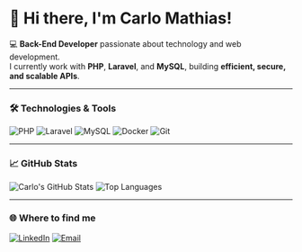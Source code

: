 # 👋 Hi there, I'm Carlo Mathias!

💻 **Back-End Developer** passionate about technology and web development.  
I currently work with **PHP**, **Laravel**, and **MySQL**, building **efficient, secure, and scalable APIs**.

---

### 🛠️ Technologies & Tools
![PHP](https://img.shields.io/badge/PHP-777BB4?style=for-the-badge&logo=php&logoColor=white)
![Laravel](https://img.shields.io/badge/Laravel-FF2D20?style=for-the-badge&logo=laravel&logoColor=white)
![MySQL](https://img.shields.io/badge/MySQL-4479A1?style=for-the-badge&logo=mysql&logoColor=white)
![Docker](https://img.shields.io/badge/Docker-2496ED?style=for-the-badge&logo=docker&logoColor=white)
![Git](https://img.shields.io/badge/Git-F05032?style=for-the-badge&logo=git&logoColor=white)

---

### 📈 GitHub Stats
![Carlo's GitHub Stats](https://github-readme-stats.vercel.app/api?username=OlraCode&show_icons=true&theme=radical)
![Top Languages](https://github-readme-stats.vercel.app/api/top-langs/?username=OlraCode&layout=compact&theme=radical)

---

### 🌐 Where to find me
[![LinkedIn](https://img.shields.io/badge/LinkedIn-Carlo%20Mathias-0A66C2?style=for-the-badge&logo=linkedin&logoColor=white)](https://www.linkedin.com/in/cemcosta)
[![Email](https://img.shields.io/badge/Email-cemcosta@gmail.com-D14836?style=for-the-badge&logo=gmail&logoColor=white)](mailto:cemcosta08@gmail.com)
